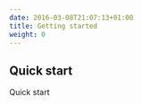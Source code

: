 ```yaml
---
date: 2016-03-08T21:07:13+01:00
title: Getting started
weight: 0
---
```


## Quick start

Quick start
